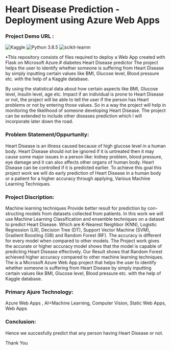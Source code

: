 # Heart Disease Prediction - Deployment using Azure Web Apps

### Project Demo URL : 

![Kaggle](https://img.shields.io/badge/Dataset-Kaggle-blue.svg) ![Python 3.8.5](https://img.shields.io/badge/Python-3.6-brightgreen.svg) ![scikit-learnn](https://img.shields.io/badge/Library-Scikit_Learn-orange.svg)

•This repository consists of files required to deploy a Web App created with Flask on Microsoft Azure.# diabetes Heart Disease predictor The project helps the user to identify whether someone is suffering from Heart Disease by simply inputting certain values like BMI, Glucose level, Blood pressure etc. with the help of a Kaggle database.

By using the statistical data about how certain aspects like BMI, Glucose level, Insulin level, age etc. Impact if an individual is prone to Heart Disease or not, the project will be able to tell the user if the person has Heart problems or not by entering those values. So in a way the project will help in monitoring the likelihood of someone developing Heart Disease. The project can be extended to include other diseases prediction which I will incorporate later down the road.

### Problem Statement/Oppurtunity:
Heart Disease is an illness caused because of high glucose level in a human body. Heart Disease should not be ignored if it is untreated then it may cause some major issues in a person like: kidney problem, blood pressure, eye damage and it can also affects other organs of human body. Heart Disease can be controlled if it is predicted earlier. To achieve this goal this project work we will do early prediction of Heart Disease in a human body or a patient for a higher accuracy through applying, Various Machine Learning Techniques.

### Project Discription:
Machine learning techniques Provide better result for prediction by con- structing models from datasets collected from patients. In this work we will use Machine Learning Classification and ensemble techniques on a dataset to predict Heart Disease. Which are K-Nearest Neighbor (KNN), Logistic Regression (LR), Decision Tree (DT), Support Vector Machine (SVM), Gradient Boosting (GB) and Random Forest (RF). The accuracy is different for every model when compared to other models. The Project work gives the accurate or higher accuracy model shows that the model is capable of predicting Heart Disease effectively. Our Result shows that Random Forest achieved higher accuracy compared to other machine learning techniques. The is a Microsoft Azure Web App project that helps the user to identify whether someone is suffering from Heart Disease by simply inputting certain values like BMI, Glucose level, Blood pressure etc. with the help of Kaggle database.

### Primary Ajure Technology:
Azure Web Apps , AI+Machine Learning, Computer Vision, Static Web Apps, Web Apps

### Conclusion:
Hence we succesfully predict that any person having Heart Disease or not.

Thank You
